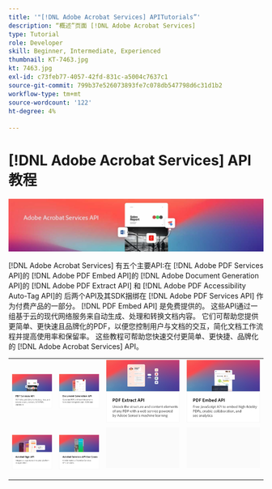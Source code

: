 ```yaml
---
title: '"[!DNL Adobe Acrobat Services] APITutorials”'
description: “概述”页面 [!DNL Adobe Acrobat Services]
type: Tutorial
role: Developer
skill: Beginner, Intermediate, Experienced
thumbnail: KT-7463.jpg
kt: 7463.jpg
exl-id: c73feb77-4057-42fd-831c-a5004c7637c1
source-git-commit: 799b37e526073893fe7c078db547798d6c31d1b2
workflow-type: tm+mt
source-wordcount: '122'
ht-degree: 4%

---
```


# [!DNL Adobe Acrobat Services] API教程

![[!DNL Acrobat Services] 横幅](assets/acrobatserviceshero.jpg)

[!DNL Adobe Acrobat Services] 有五个主要API:在 [!DNL Adobe PDF Services API]的 [!DNL Adobe PDF Embed API]的 [!DNL Adobe Document Generation API]的 [!DNL Adobe PDF Extract API] 和 [!DNL Adobe PDF Accessibility Auto-Tag API]的 后两个API及其SDK捆绑在 [!DNL Adobe PDF Services API] 作为付费产品的一部分。 [!DNL PDF Embed API] 是免费提供的。 这些API通过一组基于云的现代网络服务来自动生成、处理和转换文档内容。 它们可帮助您提供更简单、更快速且品牌化的PDF，以便您控制用户与文档的交互，简化文档工作流程并提高使用率和保留率。 这些教程可帮助您快速交付更简单、更快捷、品牌化的 [!DNL Adobe Acrobat Services] API。

<table style="table-layout:fixed">
<tr>
 <td>
   <a href="pdfservices/overview-pdfservices.md">
      <img alt="PDF Services API" src="assets/pdfservicescard.png" />
   </a>
  </td>
  <td>
   <a href="docgen/overview-docgen.md">
      <img alt="文档生成API" src="assets/docgencard.png" />
   </a>
  </td>
  <td>
   <a href="pdfextract/overview-extract.md">
      <img alt="PDF提取API" src="assets/pdfextractcard.png" />
   </a>
  </td>
  <td>
   <a href="pdfembed/overview-embed.md">
      <img alt="Adobe PDF Tools API和Java快速入门" src="assets/pdfembedcard.png" />
   </a>
  </td>
</tr>
<tr>
  <td>
   <a href="acrobatsign/overview-sign.md">
      <img alt="Acrobat Sign API" src="assets/acrobatsigncard.png" />
   </a>
  </td>
 <td>
   <a href="usecases/overview-usecases.md">
      <img alt="[!DNL Adobe Acrobat Services] API使用案例" src="assets/usecasescard.png" />
   </a>
  </td>
  <td>
    <img alt="间隔条" src="assets/GrayBanner_Placeholder.png" />
    <div>
    <br>
  </td>
  <td>
    <img alt="间隔条" src="assets/GrayBanner_Placeholder.png" />
    <div>
    <br>
  </td>
</tr>
</table>

